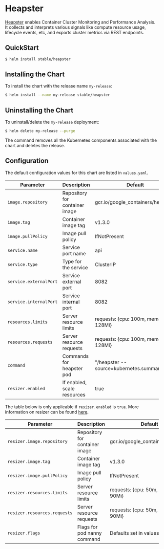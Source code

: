 # Heapster

[Heapster](https://github.com/kubernetes/heapster) enables Container Cluster Monitoring and Performance Analysis. It collects and interprets various signals like compute resource usage, lifecycle events, etc, and exports cluster metrics via REST endpoints.

## QuickStart

```bash
$ helm install stable/heapster
```

## Installing the Chart

To install the chart with the release name `my-release`:

```bash
$ helm install --name my-release stable/heapster
```

## Uninstalling the Chart

To uninstall/delete the `my-release` deployment:

```bash
$ helm delete my-release --purge
```

The command removes all the Kubernetes components associated with the chart and deletes the release.

## Configuration

The default configuration values for this chart are listed in `values.yaml`.

| Parameter                             | Description                         | Default                                           |
|---------------------------------------|-------------------------------------|---------------------------------------------------|
| `image.repository`                    | Repository for container image      | gcr.io/google_containers/heapster                 |
| `image.tag`                           | Container image tag                 | v1.3.0                                            |
| `image.pullPolicy`                    | Image pull policy                   | IfNotPresent                                      |
| `service.name`                        | Service port name                   | api                                               |
| `service.type`                        | Type for the service                | ClusterIP                                         |
| `service.externalPort`                | Service external port               | 8082                                              |
| `service.internalPort`                | Service internal port               | 8082                                              |
| `resources.limits`                    | Server resource  limits             | requests: {cpu: 100m, memory: 128Mi}              |
| `resources.requests`                  | Server resource requests            | requests: {cpu: 100m, memory: 128Mi}              |
| `command`                             | Commands for heapster pod           | "/heapster --source=kubernetes.summary_api:''     |
| `resizer.enabled`                     | If enabled, scale resources         | true                                              |

The table below is only applicable if `resizer.enabled` is `true`. More information on resizer can be found [here](https://github.com/kubernetes/contrib/blob/master/addon-resizer/README.md).

| Parameter                             | Description                         | Default                                           |
|---------------------------------------|-------------------------------------|---------------------------------------------------|
| `resizer.image.repository`            | Repository for container image      | gcr.io/google_containers/heapster                 |
| `resizer.image.tag`                   | Container image tag                 | v1.3.0                                            |
| `resizer.image.pullPolicy`            | Image pull policy                   | IfNotPresent                                      |
| `resizer.resources.limits`            | Server resource  limits             | requests: {cpu: 50m, memory: 90Mi}                |
| `resizer.resources.requests`          | Server resource requests            | requests: {cpu: 50m, memory: 90Mi}                |
| `resizer.flags`                       | Flags for pod nanny command         | Defaults set in values.yaml                       |

